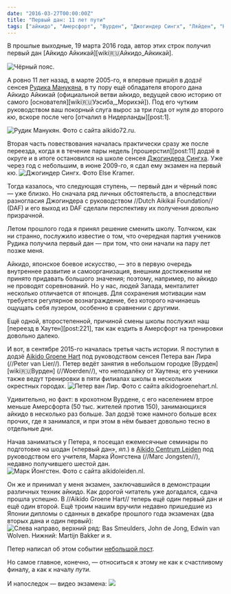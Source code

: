 ```yaml
---
date: "2016-03-27T00:00:00Z"
title: "Первый дан: 11 лет пути"
tags: ["айкидо", "Амерсфорт", "Вурден", "Джогиндер Сингх", "Ляйден", "Нидерланды", "Петер ван Лир", "Россия", "Рудик Манукян", "спорт", "Тюмень"]
---
```


В прошлые выходные, 19 марта 2016 года, автор этих строк получил первый дан [Айкидо Айкикай][wiki:ru:Айкидо_Айкикай].

<!--more-->

![](img:3.bp.blogspot.com/-su2SLLy8y3s/Vve2sT1Cj8I/AAAAAAAAlqw/58Ru9alavmM5fvCmk-owX3emVTso_UBaQ/s1600/20160319_195536.picasaweb.jpg:a "Чёрный пояс.")

А ровно 11 лет назад, в марте 2005-го, я впервые пришёл в *додзё* сенсея [Рудика Манукяна](http://aikido72.ru/2-uncategorised/30-rudik-manukyan), в ту пору ещё обладателя второго дана Айкидо Айкикай (официальной ветви айкидо, ведущей свою историю от самого [основателя][wiki:ru:Уэсиба,_Морихэй]). Под его чутким руководством ваш покорный слуга вырос за три года от нуля до второго *кю*, вскоре после чего [отчалил в Нидерланды][post:1].

![](img:1.bp.blogspot.com/-cxjgigvBIlc/Vve99528yhI/AAAAAAAAlsc/kJsl2vX5nSs4fCnSa7pnXJESWmz2zZ2rA/s1600/rudik-manukyan.jpg "Рудик Манукян. Фото с сайта aikido72.ru.")

Вторая часть повествования началась практически сразу же после переезда, когда я в течение пары недель [прошерстил][post:11] додзё в округе и в итоге остановился на школе сенсея [Джогиндера Сингха](http://jogindersingh.com/). Уже через год с небольшим, в июне 2009-го, я сдал ему экзамен на первый кю.
![](img:2.bp.blogspot.com/-Udht9edEsCg/Vve99zKWVyI/AAAAAAAAlsc/R33Rt0KTrOQLOC8722QJ6i8M9BzxIrxGg/s1600/joginder-singh.jpg "Джогиндер Сингх. Фото Else Kramer.")

Тогда казалось, что следующая ступень, — первый дан и чёрный пояс — уже близко. Но сначала ряд личных обстоятельств, а впоследствии разногласия Джогиндера с руководством //Dutch Aikikai Foundation// (DAF) и его выход из DAF сделали перспективу их получения довольно призрачной.

Летом прошлого года я принял решение сменить школу. Толчком, как ни странно, послужило известие о том, что очередная партия учеников Рудика получила первый дан — при том, что они начали на пару лет позже меня.

Айкидо, японское боевое искусство, — это в первую очередь внутреннее развитие и самоорганизация, внешним достижениям не принято придавать большого значения; поэтому, например, по айкидо не проводят соревнований. Но у нас, людей Запада, менталитет несколько отличается от японцев. Для сохранения мотивации нам требуется регулярное вознаграждение, без которого начинаешь ощущать себя лузером, особенно в сравнении с другими.

Ещё одной, второстепенной, причиной смены школы послужил наш [переезд в Хаутен][post:221], так как ездить в Амерсфорт на тренировки довольно далеко.

И вот, в сентябре 2015-го началась третья часть истории. Я поступил в додзё [Aikido Groene Hart](http://www.aikidogroenehart.nl/) под руководством сенсея Петера ван Лира (//Peter van Lier//). Петер ведёт занятия в небольшом городке [Вурден][wiki:ru:Вурден] (//Woerden//), что неподалёку от Хаутена; его ученики также ведут тренировки в пяти филиалах школы в нескольких окрестных городах.
![](img:4.bp.blogspot.com/-A7iJwlPj_RA/Vve998O5rGI/AAAAAAAAlsc/tqGyso5UcGsV9Yj8tWLTyZ2iZTPNNF8_g/s1600/peter-van-lier.jpg "Петер ван Лир. Фото с сайта aikidogroenehart.nl.")

Удивительно, но факт: в крохотном Вурдене, с его населением втрое меньше Амерсфорта (50 тыс. жителей против 150), занимающихся айкидо в несколько раз больше. Зал додзё тоже намного больше всех прочих, где я занимался, и при этом в нём бывает довольно тесно в отдельные дни.

Начав заниматься у Петера, я посещал ежемесячные семинары по подготовке на шодан («первый дан», *яп.*) в [Aikido Centrum Leiden](http://aikidoleiden.nl/) под руководством его учителя, Марка Йонгстена (//Marc Jongsten//), недавно получившего шестой дан.
![](img:3.bp.blogspot.com/-mijfO1IYFmE/VvfBi_NgElI/AAAAAAAAltY/BLn1-Ui_ftokLvUpIaXz0-myl4fGvM0FA/s1600/marc-jongsten.jpg:a "Марк Йонгстен. Фото с сайта aikidoleiden.nl.")

Он же и принимал у меня экзамен, заключавшийся в демонстрации различных техник айкидо. Как дорогой читатель уже догадался, сдача прошла успешно. В //Aikido Groene Hart// теперь ещё один первый дан и ещё один второй. Ещё троим нашим вручили недавно пришедшие из Японии дипломы о сданных в декабре прошлого года экзаменах (два вторых дана и один первый):
![](img:4.bp.blogspot.com/-KyeqWP41y0U/Vve2sVzBb1I/AAAAAAAAlqw/MRBE2DMvC5QfDd0rpD5K1eYyFTZJyaeQA/s1600/2016-03-19%2B-%2Blenteschool-2016.picasaweb.jpg:a "Слева направо, верхний ряд: Bas Smeulders, John de Jong, Edwin van Wolven. Нижний: Martijn Bakker и я.")

Петер написал об этом событии [небольшой пост](http://www.aikidogroenehart.nl/dmitry-en-martijn-slagen-voor-hun-dan-graad/).

Но самое главное, конечно, — относиться к этому не как к счастливому финалу, а как к началу *пути*.

И напоследок — видео экзамена:
![](youtube:kLC5fQWPlFU)
